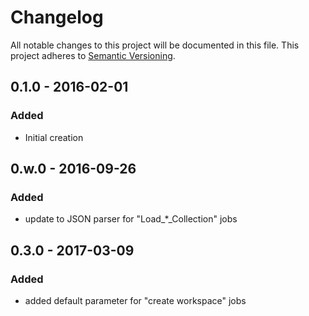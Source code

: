 # Changelog

All notable changes to this project will be documented in this file.
This project adheres to [Semantic Versioning](http://semver.org/).

## 0.1.0 - 2016-02-01
### Added
- Initial creation

## 0.w.0 - 2016-09-26
### Added
- update to JSON parser for "Load_*_Collection" jobs

## 0.3.0 - 2017-03-09
### Added
- added default parameter for "create workspace" jobs
